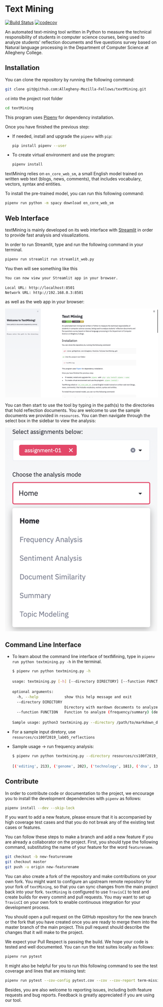 # Text Mining
[![Build Status](https://travis-ci.com/Allegheny-Mozilla-Fellows/textMining.svg?branch=master)](https://travis-ci.com/Allegheny-Mozilla-Fellows/textMining)
[![codecov](https://codecov.io/gh/Allegheny-Mozilla-Fellows/textMining/branch/master/graph/badge.svg)](https://codecov.io/gh/Allegheny-Mozilla-Fellows/textMining)

An automated text-mining tool written in Python to measure the technical
responsibility of students in computer science courses, being used to analyze
students' reflection documents and five questions survey based on Natural language
processing in the Department of Computer Science at Allegheny College.


## Installation

You can clone the repository by running the following command:

```bash
git clone git@github.com:Allegheny-Mozilla-Fellows/textMining.git
```

`cd` into the project root folder

```bash
cd textMining
```

This program uses [Pipenv](https://github.com/pypa/pipenv) for dependency installation.

Once you have finished the previous step:

- If needed, install and upgrade the `pipenv` with `pip`:

  ```bash
  pip install pipenv --user
  ```

- To create virtual environment and use the program:

  ```bash
  pipenv install
  ```

textMining relies on `en_core_web_sm`, a small English model trained on
written web text (blogs, news, comments), that includes vocabulary, vectors,
syntax and entities.

To install the pre-trained model, you can run this following command:

```bash
pipenv run python -m spacy download en_core_web_sm
```

## Web Interface

textMining is mainly developed on its web interface with [Streamlit](https://www.streamlit.io)
in order to provide fast analysis and visualizations.

In order to run Streamlit, type and run the following command in your terminal.

```bash
pipenv run streamlit run streamlit_web.py
```

You then will see something like this

```
You can now view your Streamlit app in your browser.

Local URL: http://localhost:8501
Network URL: http://192.168.0.3:8501
```

as well as the web app in your browser:

![browser](resources/images/landing_page.png)

You can then start to use the tool by typing in the path(s) to the directories
that hold reflection documents. You are welcome to use the sample documents we
provided in `resources`. You can then navigate through the select box in the
sidebar to view the analysis:

![select box](resources/images/select_box.png)

## Command Line Interface

- To learn about the command line interface of textMining, type in
`pipenv run python textmining.py -h` in the terminal.

  ```bash
  $ pipenv run python textmining.py -h

  usage: textmining.py [-h] [--directory DIRECTORY] [--function FUNCTION]

  optional arguments:
    -h, --help            show this help message and exit
    --directory DIRECTORY
                          Directory with mardown documents to analyze (default: None)
    --function FUNCTION   Function to analyze (frequency/summary) (default: None)

  Sample usage: python3 textmining.py --directory /path/to/markdown_directory --function frequency
  ```

- For a sample input diretory, use `resources/cs100f2019_lab05_reflections`

- Sample usage -> run frequency analysis:

  ```bash
  $ pipenv run python textmining.py --directory resources/cs100f2019_lab05_reflections --function frequency

  [('editing', 213), ('genome', 202), ('technology', 181), ('dna', 135), ('string', 107), ('random', 96), ('harm', 93), ('use', 89), ('code', 86), ('program', 81), ('lab', 76), ('assignment', 74), ('complete', 66), ('cause', 64), ('practice', 63), ('experience', 62), ('learn', 59), ('task', 59), ('letter', 58), ('challenge', 52), ('method', 51), ('make', 51), ('want', 50), ('value', 49), ('like', 48), ('run', 47), ('team', 47), ('character', 46), ('technical', 44), ('people', 44), ('position', 44), ('great', 43), ('change', 42), ('user', 40), ('face', 39), ('add', 38), ('replace', 38), ('think', 37), ('way', 37), ('java', 37), ('new', 37), ('class', 36), ('gene', 35), ('command', 35), ('display', 34), ('solution', 34), ('avoid', 33), ('overcome', 32), ('output', 31), ('work', 31)]

  ```

## Contribute

In order to contribute code or documentation to the project, we encourage you to
install the development dependencies with `pipenv` as follows:

```bash
pipenv install --dev --skip-lock
```

If you want to add a new feature, please ensure that it is
accompanied by high coverage test cases and that you do not break any of the
existing test cases or features.

You can follow these steps to make a branch and add a new feature if you are
already a collaborator on the project. First, you should type the following
command, substituting the name of your feature for the word `featurename`.

```bash
git checkout -b new-featurename
git checkout master
git push -u origin new-featurename
```

You can also create a fork of the repository and make contributions on your own
fork. You might want to configure an upstream remote repository for your fork of
`textMining`, so that you can sync changes from the main project back
into your fork. `textMining` is configured to use `TravisCI` to test and create
builds for every commit and pull requests. You may want to set up `TravisCI` on
your own fork to enable continuous integration for your development process.

You should open a pull request on the GitHub repository for the new branch or
the fork that you have created once you are ready to merge them into the
master branch of the main project. This pull request should describe the changes
that it will make to the project.

We expect your Pull Respect is passing the build. We hope your code is tested
and well documented. You can run the test suites locally as follows:

```bash
pipenv run pytest
```

It might also be helpful for you to run this following command to see the test
coverage and lines that are missing test:

```bash
pipenv run pytest --cov-config pytest.cov --cov --cov-report term-missing
```

Besides, you are also welcome to reporting issues, including both feature
requests and bug reports. Feedback is greatly appreciated if you are using
our tool.
